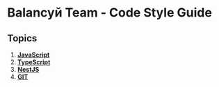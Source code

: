 # Balancyй Team - Code Style Guide


## Topics

1. [**JavaScript**](docs/javascript.md)
2. [**TypeScript**](docs/typescript.md)
3. [**NestJS**](docs/nestjs.md)
4. [**GIT**](docs/git.md)
